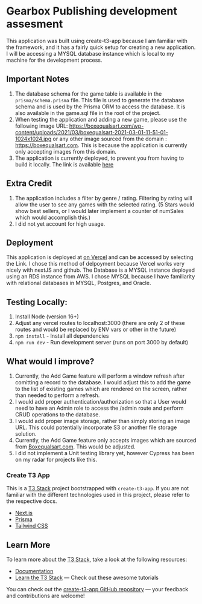 # Gearbox Publishing development assesment
This application was built using create-t3-app because I am familiar with the framework, and it has a fairly quick setup for creating a new application. I will be accessing a MYSQL database instance which is local to my machine for the development process.

## Important Notes
1. The database schema for the game table is available in the `prisma/schema.prisma` file. This file is used to generate the database schema and is used by the Prisma ORM to access the database. It is also available in the game.sql file in the root of the project.
2. When testing the application and adding a new game, please use the following image URL: https://boxequalsart.com/wp-content/uploads/2021/03/boxequalsart-2021-03-01-11-51-01-1024x1024.jpg or any other image sourced from the domain : https://boxequalsart.com. This is because the application is currently only accepting images from this domain.
3.  The application is currently deployed, to prevent you from having to build it locally. The link is available [here](https://gearbox-dev.vercel.app/)
## Extra Credit
1. The application includes a filter by genre / rating. Filtering by rating will allow the user to see any games with the selected rating. (5 Stars would show best sellers, or I would later implement a counter of numSales which would accomplish this.)
2. I did not yet account for high usage.

## Deployment
This application is deployed at [on Vercel](https://gearbox-dev.vercel.app/) and can be accessed by selecting the Link. I chose this method of delpoyment because Vercel works very nicely with nextJS and github.
The Database is a MYSQL instance deployed using an RDS instance from AWS. I chose MYSQL because I have familiarity with relational databases in MYSQL, Postgres, and Oracle.

## Testing Locally:
1. Install Node (version 16+)
2. Adjust any vercel routes to localhost:3000 (there are only 2 of these routes and would be replaced by ENV vars or other in the future)
3. `npm install` - Install all dependencies
4. `npm run dev` - Run development server (runs on port 3000 by default)

## What would I improve?
1. Currently, the Add Game feature will perform a window refresh after comitting a record to the database. I would adjust this to add the game to the list of existing games which are rendered on the screen, rather than needed to perform a refresh.
2. I would add proper authentication/authorization so that a User would need to have an Admin role to access the /admin route and perform CRUD operations to the database.
3. I would add proper image storage, rather than simply storing an image URL. This could potentially incorporate S3 or another file storage solution.
4. Currently, the Add Game feature only accepts images which are sourced from [Boxequalsart.com](https://boxequalsart.com). This would be adjusted.
5. I did not implement a Unit testing library yet, however Cypress has been on my radar for projects like this.

### Create T3 App

This is a [T3 Stack](https://create.t3.gg/) project bootstrapped with `create-t3-app`.
If you are not familiar with the different technologies used in this project, please refer to the respective docs.

- [Next.js](https://nextjs.org)
- [Prisma](https://prisma.io)
- [Tailwind CSS](https://tailwindcss.com)

## Learn More

To learn more about the [T3 Stack](https://create.t3.gg/), take a look at the following resources:

- [Documentation](https://create.t3.gg/)
- [Learn the T3 Stack](https://create.t3.gg/en/faq#what-learning-resources-are-currently-available) — Check out these awesome tutorials

You can check out the [create-t3-app GitHub repository](https://github.com/t3-oss/create-t3-app) — your feedback and contributions are welcome!


